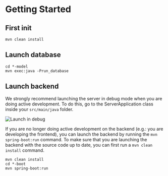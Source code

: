 # Getting Started

## First init
```
mvn clean install
```
## Launch database
```
cd *-model
mvn exec:java -Prun_database
```
## Launch backend

We strongly recommend launching the server in debug mode when you are doing active development. To do this, go to the ServerApplication class inside your <code>src/main/java</code> folder.

![Launch in debug](https://i.imgur.com/92VUWTI.gif)

If you are no longer doing active development on the backend (e.g.: you are developing the frontend), you can launch the backend by running the <code>mvn spring-boot:run</code> command. To make sure that you are launching the backend with the source code up to date, you can first run a <code>mvn clean install</code> command.

```
mvn clean install
cd *-boot
mvn spring-boot:run
```
